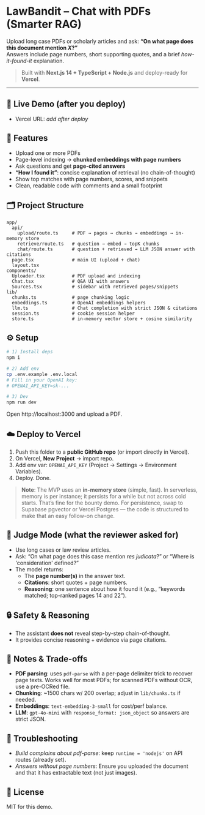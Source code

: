 # LawBandit – Chat with PDFs (Smarter RAG)
Upload long case PDFs or scholarly articles and ask: **“On what page does this document mention _X_?”**  
Answers include page numbers, short supporting quotes, and a brief *how-it-found-it* explanation.

> Built with **Next.js 14 + TypeScript + Node.js** and deploy-ready for **Vercel**.

---

## 🚀 Live Demo (after you deploy)
- Vercel URL: _add after deploy_

## 🧠 Features
- Upload one or more PDFs
- Page-level indexing → **chunked embeddings with page numbers**
- Ask questions and get **page-cited answers**
- **“How I found it”**: concise explanation of retrieval (no chain-of-thought)
- Show top matches with page numbers, scores, and snippets
- Clean, readable code with comments and a small footprint

## 🗂️ Project Structure
```
app/
  api/
    upload/route.ts     # PDF → pages → chunks → embeddings → in-memory store
    retrieve/route.ts   # question → embed → topK chunks
    chat/route.ts       # question + retrieved → LLM JSON answer with citations
  page.tsx              # main UI (upload + chat)
  layout.tsx
components/
  Uploader.tsx          # PDF upload and indexing
  Chat.tsx              # Q&A UI with answers
  Sources.tsx           # sidebar with retrieved pages/snippets
lib/
  chunks.ts             # page chunking logic
  embeddings.ts         # OpenAI embeddings helpers
  llm.ts                # Chat completion with strict JSON & citations
  session.ts            # cookie session helper
  store.ts              # in-memory vector store + cosine similarity
```

## ⚙️ Setup
```bash
# 1) Install deps
npm i

# 2) Add env
cp .env.example .env.local
# Fill in your OpenAI key:
# OPENAI_API_KEY=sk-...

# 3) Dev
npm run dev
```

Open http://localhost:3000 and upload a PDF.

## ☁️ Deploy to Vercel
1. Push this folder to a **public GitHub repo** (or import directly in Vercel).
2. On Vercel, **New Project** → import repo.
3. Add env var: `OPENAI_API_KEY` (Project → Settings → Environment Variables).
4. Deploy. Done.

> **Note**: The MVP uses an **in-memory store** (simple, fast). In serverless, memory is per instance; it persists for a while but not across cold starts. That’s fine for the bounty demo. For persistence, swap to Supabase pgvector or Vercel Postgres — the code is structured to make that an easy follow-on change.

## 🧪 Judge Mode (what the reviewer asked for)
- Use long cases or law review articles.
- Ask: “On what page does this case mention _res judicata_?” or “Where is 'consideration' defined?”
- The model returns:
  - The **page number(s)** in the answer text.
  - **Citations**: short quotes + page numbers.
  - **Reasoning**: one sentence about how it found it (e.g., “keywords matched; top-ranked pages 14 and 22”).

## 🔒 Safety & Reasoning
- The assistant **does not** reveal step-by-step chain-of-thought.
- It provides concise reasoning + evidence via page citations.

## 🧰 Notes & Trade-offs
- **PDF parsing**: uses `pdf-parse` with a per-page delimiter trick to recover page texts. Works well for most PDFs; for scanned PDFs without OCR, use a pre-OCRed file.
- **Chunking**: ~1500 chars w/ 200 overlap; adjust in `lib/chunks.ts` if needed.
- **Embeddings**: `text-embedding-3-small` for cost/perf balance.
- **LLM**: `gpt-4o-mini` with `response_format: json_object` so answers are strict JSON.

## 🐛 Troubleshooting
- _Build complains about pdf-parse_: keep `runtime = 'nodejs'` on API routes (already set).
- _Answers without page numbers_: Ensure you uploaded the document and that it has extractable text (not just images).

## 📄 License
MIT for this demo.
